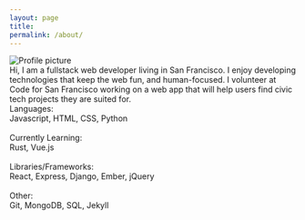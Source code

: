```yaml
---
layout: page
title:
permalink: /about/
---
```

<div id="about-grid">

  <div id="about-pic"><img src="https://pauljickling.github.io/assets/img/profile.jpeg" alt="Profile picture" id="profile"></div>

  <div id="about-text">Hi, I am a fullstack web developer living in San Francisco. I enjoy developing technologies that keep the web fun, and human-focused. I volunteer at Code for San Francisco working on a web app that will help users find civic tech projects they are suited for.</div>

  <div id="about-skills">
    Languages:<br>
    Javascript, HTML, CSS, Python<br><br>
    Currently Learning:<br>
    Rust, Vue.js<br><br>
    Libraries/Frameworks:<br>
    React, Express, Django, Ember, jQuery<br><br>
    Other:<br>
    Git, MongoDB, SQL, Jekyll
  </div>
</div>
